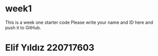 # week1
This is a week one starter code 
Please write your name and ID here and push it to GitHub.

# Elif Yıldız   220717603